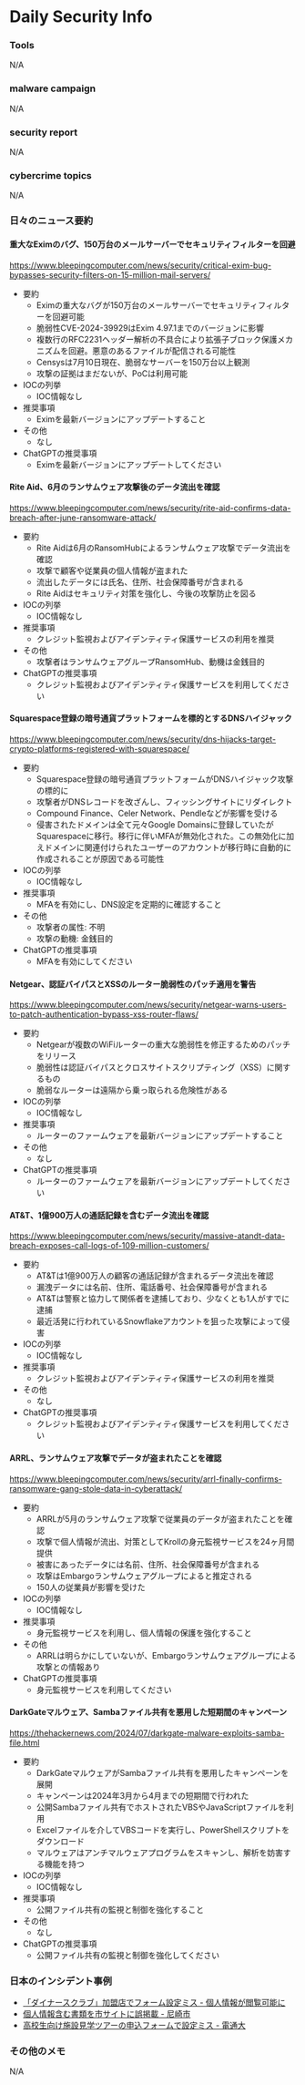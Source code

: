 # Daily Security Info

### Tools
N/A

### malware campaign
N/A

### security report
N/A

### cybercrime topics
N/A

### 日々のニュース要約

#### 重大なEximのバグ、150万台のメールサーバーでセキュリティフィルターを回避
https://www.bleepingcomputer.com/news/security/critical-exim-bug-bypasses-security-filters-on-15-million-mail-servers/

- 要約
    - Eximの重大なバグが150万台のメールサーバーでセキュリティフィルターを回避可能
    - 脆弱性CVE-2024-39929はExim 4.97.1までのバージョンに影響
    - 複数行のRFC2231ヘッダー解析の不具合により拡張子ブロック保護メカニズムを回避。悪意のあるファイルが配信される可能性
    - Censysは7月10日現在、脆弱なサーバーを150万台以上観測
    - 攻撃の証拠はまだないが、PoCは利用可能
- IOCの列挙
    - IOC情報なし
- 推奨事項
    - Eximを最新バージョンにアップデートすること
- その他
    - なし
- ChatGPTの推奨事項
    - Eximを最新バージョンにアップデートしてください

#### Rite Aid、6月のランサムウェア攻撃後のデータ流出を確認
https://www.bleepingcomputer.com/news/security/rite-aid-confirms-data-breach-after-june-ransomware-attack/

- 要約
    - Rite Aidは6月のRansomHubによるランサムウェア攻撃でデータ流出を確認
    - 攻撃で顧客や従業員の個人情報が盗まれた
    - 流出したデータには氏名、住所、社会保障番号が含まれる
    - Rite Aidはセキュリティ対策を強化し、今後の攻撃防止を図る
- IOCの列挙
    - IOC情報なし
- 推奨事項
    - クレジット監視およびアイデンティティ保護サービスの利用を推奨
- その他
    - 攻撃者はランサムウェアグループRansomHub、動機は金銭目的
- ChatGPTの推奨事項
    - クレジット監視およびアイデンティティ保護サービスを利用してください

#### Squarespace登録の暗号通貨プラットフォームを標的とするDNSハイジャック
https://www.bleepingcomputer.com/news/security/dns-hijacks-target-crypto-platforms-registered-with-squarespace/

- 要約
    - Squarespace登録の暗号通貨プラットフォームがDNSハイジャック攻撃の標的に
    - 攻撃者がDNSレコードを改ざんし、フィッシングサイトにリダイレクト
    - Compound Finance、Celer Network、Pendleなどが影響を受ける
    - 侵害されたドメインは全て元々Google Domainsに登録していたがSquarespaceに移行。移行に伴いMFAが無効化された。この無効化に加えドメインに関連付けられたユーザーのアカウントが移行時に自動的に作成されることが原因である可能性
- IOCの列挙
    - IOC情報なし
- 推奨事項
    - MFAを有効にし、DNS設定を定期的に確認すること
- その他
    - 攻撃者の属性: 不明
    - 攻撃の動機: 金銭目的
- ChatGPTの推奨事項
    - MFAを有効にしてください

#### Netgear、認証バイパスとXSSのルーター脆弱性のパッチ適用を警告
https://www.bleepingcomputer.com/news/security/netgear-warns-users-to-patch-authentication-bypass-xss-router-flaws/

- 要約
    - Netgearが複数のWiFiルーターの重大な脆弱性を修正するためのパッチをリリース
    - 脆弱性は認証バイパスとクロスサイトスクリプティング（XSS）に関するもの
    - 脆弱なルーターは遠隔から乗っ取られる危険性がある
- IOCの列挙
    - IOC情報なし
- 推奨事項
    - ルーターのファームウェアを最新バージョンにアップデートすること
- その他
    - なし
- ChatGPTの推奨事項
    - ルーターのファームウェアを最新バージョンにアップデートしてください

#### AT&T、1億900万人の通話記録を含むデータ流出を確認
https://www.bleepingcomputer.com/news/security/massive-atandt-data-breach-exposes-call-logs-of-109-million-customers/

- 要約
    - AT&Tは1億900万人の顧客の通話記録が含まれるデータ流出を確認
    - 漏洩データには名前、住所、電話番号、社会保障番号が含まれる
    - AT&Tは警察と協力して関係者を逮捕しており、少なくとも1人がすでに逮捕
    - 最近活発に行われているSnowflakeアカウントを狙った攻撃によって侵害
- IOCの列挙
    - IOC情報なし
- 推奨事項
    - クレジット監視およびアイデンティティ保護サービスの利用を推奨
- その他
    - なし
- ChatGPTの推奨事項
    - クレジット監視およびアイデンティティ保護サービスを利用してください

#### ARRL、ランサムウェア攻撃でデータが盗まれたことを確認
https://www.bleepingcomputer.com/news/security/arrl-finally-confirms-ransomware-gang-stole-data-in-cyberattack/

- 要約
    - ARRLが5月のランサムウェア攻撃で従業員のデータが盗まれたことを確認
    - 攻撃で個人情報が流出、対策としてKrollの身元監視サービスを24ヶ月間提供
    - 被害にあったデータには名前、住所、社会保障番号が含まれる
    - 攻撃はEmbargoランサムウェアグループによると推定される
    - 150人の従業員が影響を受けた
- IOCの列挙
    - IOC情報なし
- 推奨事項
    - 身元監視サービスを利用し、個人情報の保護を強化すること
- その他
    - ARRLは明らかにしていないが、Embargoランサムウェアグループによる攻撃との情報あり
- ChatGPTの推奨事項
    - 身元監視サービスを利用してください

#### DarkGateマルウェア、Sambaファイル共有を悪用した短期間のキャンペーン
https://thehackernews.com/2024/07/darkgate-malware-exploits-samba-file.html

- 要約
    - DarkGateマルウェアがSambaファイル共有を悪用したキャンペーンを展開
    - キャンペーンは2024年3月から4月までの短期間で行われた
    - 公開Sambaファイル共有でホストされたVBSやJavaScriptファイルを利用
    - Excelファイルを介してVBSコードを実行し、PowerShellスクリプトをダウンロード
    - マルウェアはアンチマルウェアプログラムをスキャンし、解析を妨害する機能を持つ
- IOCの列挙
    - IOC情報なし
- 推奨事項
    - 公開ファイル共有の監視と制御を強化すること
- その他
    - なし
- ChatGPTの推奨事項
    - 公開ファイル共有の監視と制御を強化してください

### 日本のインシデント事例
- [「ダイナースクラブ」加盟店でフォーム設定ミス - 個人情報が閲覧可能に](https://www.security-next.com/159661)
- [個人情報含む書類を市サイトに誤掲載 - 尼崎市](https://www.security-next.com/159639)
- [高校生向け施設見学ツアーの申込フォームで設定ミス - 電通大](https://www.security-next.com/159599)

### その他のメモ
N/A